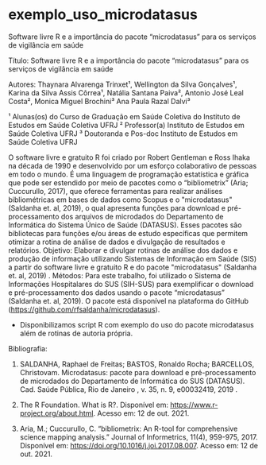 # exemplo_uso_microdatasus
Software livre R e a importância do pacote “microdatasus” para os serviços de vigilância em saúde


Título: Software livre R e a importância do pacote “microdatasus” para os serviços de vigilância em saúde

Autores: Thaynara Alvarenga Trinxet¹, Wellington da Silva Gonçalves¹, Karina da Silva Assis Côrrea¹, Natália Santana Paiva², Antonio José Leal Costa², Monica Miguel Brochini³ Ana Paula Razal Dalvi³

¹ Alunas(os) do Curso de Graduação em Saúde Coletiva do Instituto de Estudos em Saúde Coletiva UFRJ
² Professor(a) Instituto de Estudos em Saúde Coletiva UFRJ
³ Doutoranda e Pos-doc Instituto de Estudos em Saúde Coletiva UFRJ

O software livre e gratuito R foi criado por Robert Gentleman e Ross Ihaka na década de 1990 e desenvolvido por um esforço colaborativo de pessoas em todo o mundo. É uma linguagem de programação estatística e gráfica que pode ser estendido por meio de pacotes como o “bibliometrix” (Aria; Cuccurullo, 2017), que oferece ferramentas para realizar análises bibliométricas em bases de dados como Scopus e o "microdatasus" (Saldanha et. al, 2019), o qual apresenta funções para download e pré-processamento dos arquivos de microdados do Departamento de Informática do Sistema Único de Saúde (DATASUS). Esses pacotes são bibliotecas para funções e/ou áreas de estudo específicas que permitem otimizar a rotina de análise de dados e divulgação de resultados e relatórios. Objetivo: Elaborar e divulgar rotinas de análise dos dados e produção de informação utilizando Sistemas de Informação em Saúde (SIS) a partir  do software livre e gratuito R e do pacote "microdatasus" (Saldanha et. al, 2019) . Métodos: Para este trabalho, foi utilizado o Sistema de Informações Hospitalares do SUS (SIH-SUS) para exemplificar o download e pré-processamento dos dados usando o pacote “microdatasus” (Saldanha et. al, 2019). O pacote está disponível na plataforma do GitHub (https://github.com/rfsaldanha/microdatasus). 


- Disponibilizamos script R com exemplo do uso do pacote microdatasus além de rotinas de autoria própria.

Bibliografia:

1. SALDANHA, Raphael de Freitas; BASTOS, Ronaldo Rocha; BARCELLOS, Christovam. Microdatasus: pacote para download e pré-processamento de microdados do Departamento de Informática do SUS (DATASUS). Cad. Saúde Pública, Rio de Janeiro , v. 35, n. 9, e00032419, 2019 . 

2. The R Foundation. What is R?. Disponível em: <https://www.r-project.org/about.html>. Acesso em: 12 de out. 2021.

3. Aria, M.; Cuccurullo, C. “bibliometrix: An R-tool for comprehensive science mapping analysis.” Journal of Informetrics, 11(4), 959-975, 2017. Disponível em: <https://doi.org/10.1016/j.joi.2017.08.007>. Acesso em: 12 de out. 2021.
